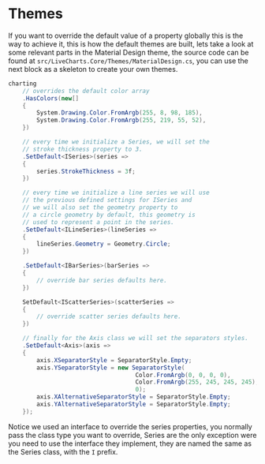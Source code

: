 # Themes

If you want to override the default value of a property globally this is the way to achieve it, this is how the default themes are built, lets take a look at some relevant parts in the Material Design theme, the source code can be found at `src/LiveCharts.Core/Themes/MaterialDesign.cs`, you can use the next block as a skeleton to create your own themes.

```c#
charting
    // overrides the default color array
    .HasColors(new[]
    {
        System.Drawing.Color.FromArgb(255, 8, 98, 185),
        System.Drawing.Color.FromArgb(255, 219, 55, 52),
    })

    // every time we initialize a Series, we will set the
    // stroke thickness property to 3.
    .SetDefault<ISeries>(series =>
    {
        series.StrokeThickness = 3f;
    })

    // every time we initialize a line series we will use
    // the previous defined settings for ISeries and
    // we will also set the geometry property to
    // a circle geometry by default, this geometry is
    // used to represent a point in the series.
    .SetDefault<ILineSeries>(lineSeries =>
    {
        lineSeries.Geometry = Geometry.Circle;
    })

    .SetDefault<IBarSeries>(barSeries =>
    {
        // override bar series defaults here.
    })

    SetDefault<IScatterSeries>(scatterSeries =>
    {
        // override scatter series defaults here.
    })

    // finally for the Axis class we will set the separators styles.
    .SetDefault<Axis>(axis =>
    {
        axis.XSeparatorStyle = SeparatorStyle.Empty;
        axis.YSeparatorStyle = new SeparatorStyle(
                                    Color.FromArgb(0, 0, 0, 0),
                                    Color.FromArgb(255, 245, 245, 245),
                                    0);
        axis.XAlternativeSeparatorStyle = SeparatorStyle.Empty;
        axis.YAlternativeSeparatorStyle = SeparatorStyle.Empty;
    });
```

Notice we used an interface to override the series properties, you normally pass the class type you want to override, Series are the only exception were you need to use the interface they implement, they are named the same as the Series class, with the `I` prefix.